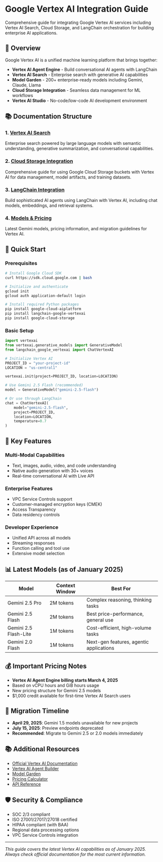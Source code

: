 # Google Vertex AI Integration Guide

Comprehensive guide for integrating Google Vertex AI services including Vertex AI Search, Cloud Storage, and LangChain orchestration for building enterprise AI applications.

## 🎯 Overview

Google Vertex AI is a unified machine learning platform that brings together:
- **Vertex AI Agent Engine** - Build conversational AI agents with LangChain
- **Vertex AI Search** - Enterprise search with generative AI capabilities
- **Model Garden** - 200+ enterprise-ready models including Gemini, Claude, Llama
- **Cloud Storage Integration** - Seamless data management for ML workflows
- **Vertex AI Studio** - No-code/low-code AI development environment

## 📚 Documentation Structure

### 1. [Vertex AI Search](./search/README.md)
Enterprise search powered by large language models with semantic understanding, generative summarization, and conversational capabilities.

### 2. [Cloud Storage Integration](./storage/README.md)
Comprehensive guide for using Google Cloud Storage buckets with Vertex AI for data management, model artifacts, and training datasets.

### 3. [LangChain Integration](./langchain/README.md)
Build sophisticated AI agents using LangChain with Vertex AI, including chat models, embeddings, and retrieval systems.

### 4. [Models & Pricing](./models/README.md)
Latest Gemini models, pricing information, and migration guidelines for Vertex AI.

## 🚀 Quick Start

### Prerequisites

```bash
# Install Google Cloud SDK
curl https://sdk.cloud.google.com | bash

# Initialize and authenticate
gcloud init
gcloud auth application-default login

# Install required Python packages
pip install google-cloud-aiplatform
pip install langchain-google-vertexai
pip install google-cloud-storage
```

### Basic Setup

```python
import vertexai
from vertexai.generative_models import GenerativeModel
from langchain_google_vertexai import ChatVertexAI

# Initialize Vertex AI
PROJECT_ID = "your-project-id"
LOCATION = "us-central1"

vertexai.init(project=PROJECT_ID, location=LOCATION)

# Use Gemini 2.5 Flash (recommended)
model = GenerativeModel("gemini-2.5-flash")

# Or use through LangChain
chat = ChatVertexAI(
    model="gemini-2.5-flash",
    project=PROJECT_ID,
    location=LOCATION,
    temperature=0.7
)
```

## 🔑 Key Features

### Multi-Modal Capabilities
- Text, images, audio, video, and code understanding
- Native audio generation with 30+ voices
- Real-time conversational AI with Live API

### Enterprise Features
- VPC Service Controls support
- Customer-managed encryption keys (CMEK)
- Access Transparency
- Data residency controls

### Developer Experience
- Unified API across all models
- Streaming responses
- Function calling and tool use
- Extensive model selection

## 📊 Latest Models (as of January 2025)

| Model | Context Window | Best For |
|-------|---------------|----------|
| Gemini 2.5 Pro | 2M tokens | Complex reasoning, thinking tasks |
| Gemini 2.5 Flash | 2M tokens | Best price-performance, general use |
| Gemini 2.5 Flash-Lite | 1M tokens | Cost-efficient, high-volume tasks |
| Gemini 2.0 Flash | 1M tokens | Next-gen features, agentic applications |

## 💰 Important Pricing Notes

- **Vertex AI Agent Engine billing starts March 4, 2025**
- Based on vCPU hours and GiB hours usage
- New pricing structure for Gemini 2.5 models
- $1,000 credit available for first-time Vertex AI Search users

## 🔄 Migration Timeline

- **April 29, 2025**: Gemini 1.5 models unavailable for new projects
- **July 15, 2025**: Preview endpoints deprecated
- **Recommended**: Migrate to Gemini 2.5 or 2.0 models immediately

## 📚 Additional Resources

- [Official Vertex AI Documentation](https://cloud.google.com/vertex-ai/docs)
- [Vertex AI Agent Builder](https://cloud.google.com/vertex-ai/docs/builder/introduction)
- [Model Garden](https://cloud.google.com/vertex-ai/docs/model-garden/introduction)
- [Pricing Calculator](https://cloud.google.com/products/calculator)
- [API Reference](https://cloud.google.com/vertex-ai/docs/reference)

## 🛡️ Security & Compliance

- SOC 2/3 compliant
- ISO 27001/27017/27018 certified
- HIPAA compliant (with BAA)
- Regional data processing options
- VPC Service Controls integration

---

*This guide covers the latest Vertex AI capabilities as of January 2025. Always check official documentation for the most current information.*